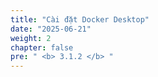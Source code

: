 ```yaml
---
title: "Cài đặt Docker Desktop"
date: "2025-06-21"
weight: 2
chapter: false
pre: " <b> 3.1.2 </b> "
---
```

